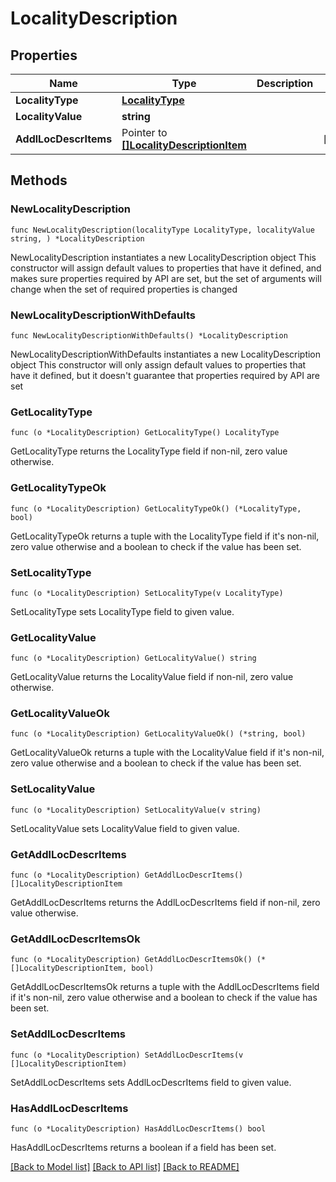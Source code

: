 # LocalityDescription

## Properties

Name | Type | Description | Notes
------------ | ------------- | ------------- | -------------
**LocalityType** | [**LocalityType**](LocalityType.md) |  | 
**LocalityValue** | **string** |  | 
**AddlLocDescrItems** | Pointer to [**[]LocalityDescriptionItem**](LocalityDescriptionItem.md) |  | [optional] 

## Methods

### NewLocalityDescription

`func NewLocalityDescription(localityType LocalityType, localityValue string, ) *LocalityDescription`

NewLocalityDescription instantiates a new LocalityDescription object
This constructor will assign default values to properties that have it defined,
and makes sure properties required by API are set, but the set of arguments
will change when the set of required properties is changed

### NewLocalityDescriptionWithDefaults

`func NewLocalityDescriptionWithDefaults() *LocalityDescription`

NewLocalityDescriptionWithDefaults instantiates a new LocalityDescription object
This constructor will only assign default values to properties that have it defined,
but it doesn't guarantee that properties required by API are set

### GetLocalityType

`func (o *LocalityDescription) GetLocalityType() LocalityType`

GetLocalityType returns the LocalityType field if non-nil, zero value otherwise.

### GetLocalityTypeOk

`func (o *LocalityDescription) GetLocalityTypeOk() (*LocalityType, bool)`

GetLocalityTypeOk returns a tuple with the LocalityType field if it's non-nil, zero value otherwise
and a boolean to check if the value has been set.

### SetLocalityType

`func (o *LocalityDescription) SetLocalityType(v LocalityType)`

SetLocalityType sets LocalityType field to given value.


### GetLocalityValue

`func (o *LocalityDescription) GetLocalityValue() string`

GetLocalityValue returns the LocalityValue field if non-nil, zero value otherwise.

### GetLocalityValueOk

`func (o *LocalityDescription) GetLocalityValueOk() (*string, bool)`

GetLocalityValueOk returns a tuple with the LocalityValue field if it's non-nil, zero value otherwise
and a boolean to check if the value has been set.

### SetLocalityValue

`func (o *LocalityDescription) SetLocalityValue(v string)`

SetLocalityValue sets LocalityValue field to given value.


### GetAddlLocDescrItems

`func (o *LocalityDescription) GetAddlLocDescrItems() []LocalityDescriptionItem`

GetAddlLocDescrItems returns the AddlLocDescrItems field if non-nil, zero value otherwise.

### GetAddlLocDescrItemsOk

`func (o *LocalityDescription) GetAddlLocDescrItemsOk() (*[]LocalityDescriptionItem, bool)`

GetAddlLocDescrItemsOk returns a tuple with the AddlLocDescrItems field if it's non-nil, zero value otherwise
and a boolean to check if the value has been set.

### SetAddlLocDescrItems

`func (o *LocalityDescription) SetAddlLocDescrItems(v []LocalityDescriptionItem)`

SetAddlLocDescrItems sets AddlLocDescrItems field to given value.

### HasAddlLocDescrItems

`func (o *LocalityDescription) HasAddlLocDescrItems() bool`

HasAddlLocDescrItems returns a boolean if a field has been set.


[[Back to Model list]](../README.md#documentation-for-models) [[Back to API list]](../README.md#documentation-for-api-endpoints) [[Back to README]](../README.md)


